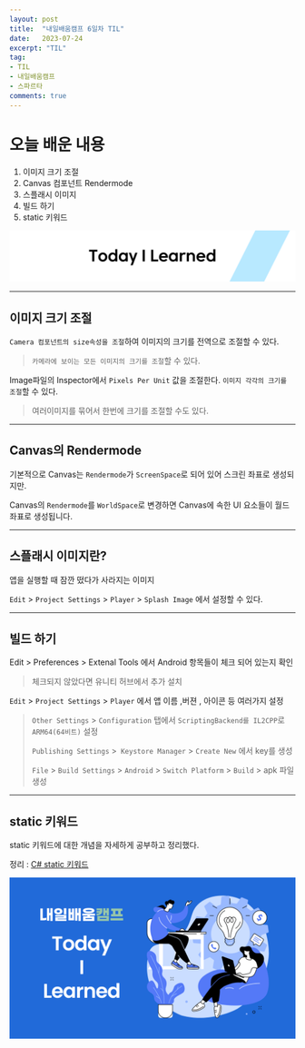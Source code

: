 ```yaml
---
layout: post
title:  "내일배움캠프 6일차 TIL"
date:   2023-07-24
excerpt: "TIL"
tag:
- TIL
- 내일배움캠프
- 스파르타
comments: true
---
```


# 오늘 배운 내용
1. 이미지 크기 조절
2. Canvas 컴포넌트 Rendermode
3. 스플래시 이미지
4. 빌드 하기
5. static 키워드

![nbcbanner](/assets/img/TILbanner.png)
<hr/>

## 이미지 크기 조절

`Camera 컴포넌트의 size속성을 조절`하여 이미지의 크기를 전역으로 조절할 수 있다.
> `카메라에 보이는 모든 이미지의 크기를 조절`할 수 있다.

Image파일의 Inspector에서 `Pixels Per Unit` 값을 조절한다. `이미지 각각의 크기를 조절`할 수 있다.
> 여러이미지를 묶어서 한번에 크기를 조절할 수도 있다.

<hr/>

## Canvas의 Rendermode
기본적으로 Canvas는 `Rendermode`가 `ScreenSpace`로 되어 있어 스크린 좌표로 생성되지만.

Canvas의 `Rendermode`를 `WorldSpace`로 변경하면 Canvas에 속한 UI 요소들이 월드 좌표로 생성됩니다.

<hr/>

## 스플래시 이미지란?

앱을 실행할 때 잠깐 떴다가 사라지는 이미지 

`Edit` > `Project Settings` > `Player` > `Splash Image` 에서 설정할 수 있다.


<hr/>

## 빌드 하기

Edit > Preferences > Extenal Tools 에서 Android 항목들이 체크 되어 있는지 확인 
> 체크되지 않았다면 유니티 허브에서 추가 설치

`Edit` > `Project Settings` > `Player` 에서 앱 이름 ,버젼 , 아이콘 등 여러가지 설정

> `Other Settings` > `Configuration` 탭에서 `ScriptingBackend를 IL2CPP`로 `ARM64(64비트)` 설정 
>
> `Publishing Settings` >` Keystore Manager` > `Create New` 에서 key를 생성
>
> `File` > `Build Settings` > `Android` > `Switch Platform` > `Build` > apk 파일 생성
<hr/>


## static 키워드

static 키워드에 대한 개념을 자세하게 공부하고 정리했다.

정리 : [C# static 키워드](https://kksoo0131.github.io/posts/CSharp-5/)

![nbcthumbnail](/assets/img/thumbnail-image.png)